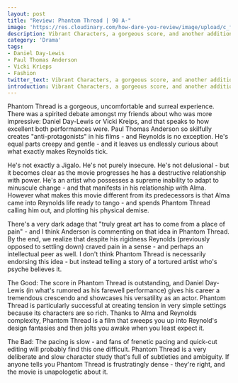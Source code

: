 ```yaml
---
layout: post
title: "Review: Phantom Thread | 90 A-"
image: 'https://res.cloudinary.com/how-dare-you-review/image/upload/c_fill,h_399,w_760/v1528698871/phantom-thread.jpg'
description: Vibrant Characters, a gorgeous score, and another addition to Paul Thomas Anderson's Mantle.
category: 'Drama'
tags: 
- Daniel Day-Lewis
- Paul Thomas Anderson
- Vicki Krieps
- Fashion
twitter_text: Vibrant Characters, a gorgeous score, and another addition to Paul Thomas Anderson's Mantle.
introduction: Vibrant Characters, a gorgeous score, and another addition to Paul Thomas Anderson's Mantle. 
---
```

Phantom Thread is a gorgeous, uncomfortable and surreal experience. There was a spirited debate amongst my friends about who was more impressive: Daniel Day-Lewis or Vicki Kreips, and that speaks to how excellent both performances were. Paul Thomas Anderson so skilfully creates "anti-protagonists" in his films - and Reynolds is no exception. He's equal parts creepy and gentle - and it leaves us endlessly curious about what exactly makes Reynolds tick.

He's not exactly a Jigalo. He's not purely insecure. He's not delusional - but it becomes clear as the movie progresses he has a destructive relationship with power. He's an artist who possesses a supreme inability to adapt to minuscule change - and that manifests in his relationship with Alma. However what makes this movie different from its predecessors is that Alma came into Reynolds life ready to tango - and spends Phantom Thread calling him out, and plotting his physical demise.

There's a very dark adage that "truly great art has to come from a place of pain" - and I think Anderson is commenting on that idea in Phantom Thread. By the end, we realize that despite his rigidness Reynolds (previously opposed to settling down) craved pain in a sense - and perhaps an intellectual peer as well. I don't think Phantom Thread is necessarily endorsing this idea - but instead telling a story of a tortured artist who's psyche believes it.     

The Good: The score in Phantom Thread is outstanding, and Daniel Day-Lewis (in what's rumored as his farewell performance) gives his career a tremendous crescendo and showcases his versatility as an actor. Phantom Thread is particularly successful at creating tension in very simple settings because its characters are so rich. Thanks to Alma and Reynolds complexity, Phantom Thread is a film that sweeps you up into Reynold's design fantasies and then jolts you awake when you least expect it.

The Bad: The pacing is slow - and fans of frenetic pacing and quick-cut editing will probably find this one difficult. Phantom Thread is a very deliberate and slow character study that's full of subtleties and ambiguity. If anyone tells you Phantom Thread is frustratingly dense - they're right, and the movie is unapologetic about it.   